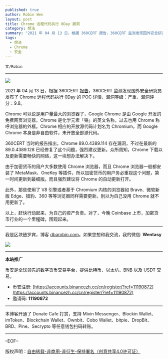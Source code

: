 ```yaml
---
published: true
author: Robin Wen
layout: post
title: Chrome 远程代码执行 0Day 漏洞
category: 想法
summary: "2021 年 04 月 13 日，根据 360CERT 报告，360CERT 监测发现国外安全研究员发布了 Chrome 远程代码执行 0Day 的 POC 详情，漏洞等级：严重，漏洞评分：9.8。Chrome 可以说是用户量最大的浏览器了，Google Chrome 是由 Google 开发的免费网页浏览器。Chrome 是化学元素「铬」的英文名称，过去也用 Chrome 称呼浏览器的外框。Chrome 相应的开放源代码计划名为 Chromium，而 Google Chrome 本身是非自由软件，未开放全部源代码。以上，赶快行动起来，为自己的资产负责。"
tags:
  - 想法
  - Chrome
  - 安全
---
```


`文/Robin`

***

![](https://cdn.dbarobin.com/dfq8gp5.png)

2021 年 04 月 13 日，根据 360CERT [报告](https://cert.360.cn/warning/detail?id=aae853e42516f5f069a87d250df69c6c)，360CERT 监测发现国外安全研究员发布了 Chrome 远程代码执行 0Day 的 POC 详情，漏洞等级：严重，漏洞评分：9.8。

Chrome 可以说是用户量最大的浏览器了，Google Chrome 是由 Google 开发的免费网页浏览器。Chrome 是化学元素「铬」的英文名称，过去也用 Chrome 称呼浏览器的外框。Chrome 相应的开放源代码计划名为 Chromium，而 Google Chrome 本身是非自由软件，未开放全部源代码。

360CERT 当时的报告指出，Chrome 89.0.4389.114 存在漏洞，不过在最新的 89.0.4389.128 已经修复了这个问题，强烈建议更新。众所周知，Chrome 下载以及更新需要畅快的网络，这一块想办法解决下。

由于加密货币的用户大多数使用 Chrome 浏览器，而且 Chrome 浏览器一般都安装了 MetaMask、OneKey 等插件，所以加密货币的用户务必重视这个问题，第一时间更新到最细版。而且强烈建议将 Chrome 的自动更新打开。

此外，那些使用了 V8 引擎或者基于 Chromium 内核的浏览器如 Brave、微软新版 Edge、猎豹、360 等等浏览器同样需要更新。别以为自己没用 Chrome 就不用更新了。

以上，赶快行动起来，为自己的资产负责。对了，今晚 Coinbase 上市，加密货币行业的一个里程碑，围观起来。

***

我是区块链罗宾，博客 [dbarobin.com](https://dbarobin.com/)。如果您想和我交流，我的微信: **Wentasy**

![](https://cdn.dbarobin.com/v4yywe2.png)

***

**本站推广**

币安是全球领先的数字货币交易平台，提供比特币、以太坊、BNB 以及 USDT 交易。

* 币安注册: [https://accounts.binancezh.cc/cn/register/?ref=11190872](https://accounts.binancezh.cc/cn/register/?ref=11190872)
* 邀请码: **11190872**

***

本博客开通了 Donate Cafe 打赏，支持 Mixin Messenger、Blockin Wallet、imToken、Blockchain Wallet、Ownbit、Cobo Wallet、bitpie、DropBit、BRD、Pine、Secrypto 等任意钱包扫码转账。

<center>
    <div class="--donate-button"
         data-button-id="f8b9df0d-af9a-460d-8258-d3f435445075"
    ></div>
</center>

***

–EOF–

版权声明：[自由转载-非商用-非衍生-保持署名（创意共享4.0许可证）](http://creativecommons.org/licenses/by-nc-nd/4.0/deed.zh)
